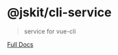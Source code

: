 # @jskit/cli-service

> service for vue-cli

[Full Docs](https://github.com/vuejs/vue-cli/tree/dev/docs)
